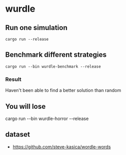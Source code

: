 # wurdle

## Run one simulation

```
cargo run --release
```

## Benchmark different strategies

```
cargo run --bin wurdle-benchmark --release
```

### Result

Haven't been able to find a better solution than random

## You will lose

cargo run --bin wurdle-horror --release

## dataset

- https://github.com/steve-kasica/wordle-words
